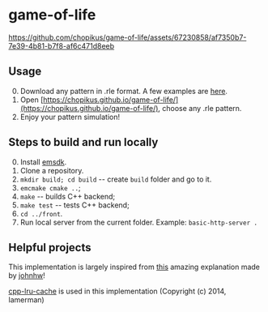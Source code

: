# game-of-life

https://github.com/chopikus/game-of-life/assets/67230858/af7350b7-7e39-4b81-b7f8-af6c471d8eeb

## Usage
0. Download any pattern in .rle format. A few examples are [here](https://github.com/chopikus/game-of-life/tree/main/rle_examples).
1. Open [https://chopikus.github.io/game-of-life/](https://chopikus.github.io/game-of-life/), choose any .rle pattern.
2. Enjoy your pattern simulation!

## Steps to build and run locally
0. Install [emsdk](https://github.com/emscripten-core/emsdk).
1. Clone a repository.
2. `mkdir build; cd build` -- create `build` folder and go to it.
3. `emcmake cmake ..`;
4. `make` -- builds C++ backend;
5. `make test` -- tests C++ backend;
6. `cd ../front`.
7. Run local server from the current folder. Example: `basic-http-server .`

## Helpful projects
This implementation is largely inspired from [this](https://johnhw.github.io/hashlife/index.md.html) amazing explanation made by [johnhw](https://github.com/johnhw)!

[cpp-lru-cache](https://github.com/lamerman/cpp-lru-cache) is used in this implementation (Copyright (c) 2014, lamerman)
